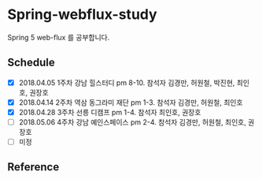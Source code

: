 # Spring-webflux-study
Spring 5 web-flux 를 공부합니다.

## Schedule
- [x] 2018.04.05 1주차 강남 힐스터디 pm 8-10. 참석자 김경만, 허원철, 박진현, 최인호, 권장호
- [x] 2018.04.14 2주차 역삼 동그라미 재단 pm 1-3. 참석자 김경만, 허원철, 최인호
- [x] 2018.04.28 3주차 선릉 디캠프 pm 1-4. 참석자 최인호, 권장호
- [ ] 2018.05.06 4주차 강남 예인스페이스 pm 2-4. 참석자 김경만, 허원철, 최인호, 권장호
- [ ] 미정

## Reference
